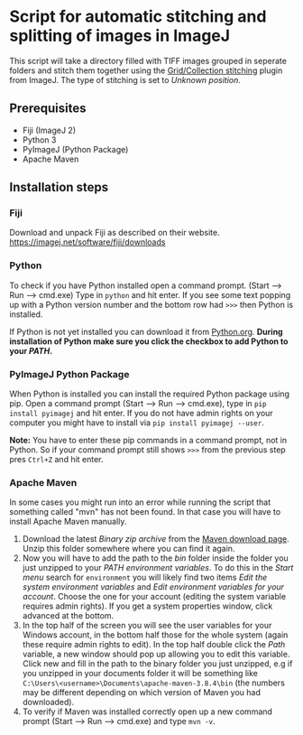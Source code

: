 # Script for automatic stitching and splitting of images in ImageJ
This script will take a directory filled with TIFF images grouped in seperate folders and stitch them together using the [Grid/Collection stitching](https://imagej.net/plugins/grid-collection-stitching) plugin from ImageJ. The type of stitching is set to *Unknown position*. 

## Prerequisites
- Fiji (ImageJ 2)
- Python 3
- PyImageJ (Python Package)
- Apache Maven

## Installation steps

### Fiji
Download and unpack Fiji as described on their website.
https://imagej.net/software/fiji/downloads

### Python
To check if you have Python installed open a command prompt. (Start --> Run --> cmd.exe)
Type in `python` and hit enter. If you see some text popping up with a Python version number and the bottom row had `>>>` then Python is installed. 

If Python is not yet installed you can download it from [Python.org](https://www.python.org/downloads/).
**During installation of Python make sure you click the checkbox to add Python to your _PATH_.**

### PyImageJ Python Package
When Python is installed you can install the required Python package using pip.
Open a command prompt (Start --> Run --> cmd.exe), type in `pip install pyimagej` and hit enter. If you do not have admin rights on your computer you might have to install via `pip install pyimagej --user`.

**Note:** You have to enter these pip commands in a command prompt, not in Python. So if your command prompt still shows `>>>` from the previous step pres `Ctrl+Z` and hit enter.

### Apache Maven
In some cases you might run into an error while running the script that something called "mvn" has not been found. In that case you will have to install Apache Maven manually.

1. Download the latest *Binary zip archive* from the [Maven download page](https://maven.apache.org/download.cgi). Unzip this folder somewhere where you can find it again.
2. Now you will have to add the path to the *bin* folder inside the folder you just unzipped to your *PATH environment variables*. To do this in the *Start menu* search for `environment` you will likely find two items *Edit the system environment variables* and *Edit environment variables for your account*. Choose the one for your account (editing the system variable requires admin rights). If you get a system properties window, click advanced at the bottom.
3. In the top half of the screen you will see the user variables for your Windows account, in the bottom half those for the whole system (again these require admin rights to edit). 
   In the top half double click the *Path* variable, a new window should pop up allowing you to edit this variable. Click new and fill in the path to the binary folder you just unzipped, e.g if you unzipped in your documents folder it will be something like `C:\Users\<username>\Documents\apache-maven-3.8.4\bin` (the numbers may be different depending on which version of Maven you had downloaded).
4. To verify if Maven was installed correctly open up a new command prompt (Start --> Run --> cmd.exe) and type `mvn -v`.